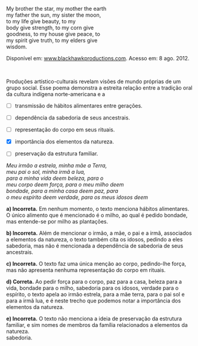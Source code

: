 

My brother the star, my mother the earth\
my father the sun, my sister the moon,\
to my life give beauty, to my\
body give strength, to my corn give\
goodness, to my house give peace, to\
my spirit give truth, to my elders give\
wisdom.

Disponível em: www.blackhawkproductions.com. Acesso em: 8 ago. 2012.

 

Produções artístico-culturais revelam visões de mundo próprias de um grupo social. Esse poema demonstra a estreita relação entre a tradição oral da cultura indígena norte-americana e a



- [ ] transmissão de hábitos alimentares entre gerações.
- [ ] dependência da sabedoria de seus ancestrais.
- [ ] representação do corpo em seus rituais.
- [x] importância dos elementos da natureza.
- [ ] preservação da estrutura familiar.


*Meu irmão a estrela, minha mãe a Terra,\
meu pai o sol, minha irmã a lua,\
para a minha vida deem beleza, para o \
meu corpo deem força, para o meu milho deem\
bondade, para a minha casa deem paz, para\
o meu espírito deem verdade, para os meus idosos deem*

**a) Incorreta.** Em nenhum momento, o texto menciona hábitos alimentares. O único alimento que é mencionado é o milho, ao qual é pedido bondade, mas entende-se por milho as plantações.

**b) Incorreta.** Além de mencionar o irmão, a mãe, o pai e a irmã, associados a elementos da natureza, o texto também cita os idosos, pedindo a eles sabedoria, mas não é mencionada a dependência de sabedoria de seus ancestrais.

**c) Incorreta.** O texto faz uma única menção ao corpo, pedindo-lhe força, mas não apresenta nenhuma representação do corpo em rituais.

**d) Correta.** Ao pedir força para o corpo, paz para a casa, beleza para a vida, bondade para o milho, sabedoria para os idosos, verdade para o espírito, o texto apela ao irmão estrela, para a mãe terra, para o pai sol e para a irmã lua, e é neste trecho que podemos notar a importância dos elementos da natureza.

**e) Incorreta.** O texto não menciona a ideia de preservação da estrutura familiar, e sim nomes de membros da família relacionados a elementos da natureza.\
sabedoria.
